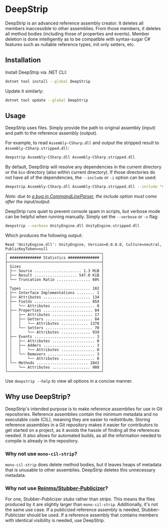 # DeepStrip
DeepStrip is an advanced reference assembly creator. It deletes all members inaccessible to other assemblies. From those members, it
deletes all method bodies (including those of properties and events). Member deletion is done intelligently as to be compatible with
syntax-sugar C# features such as nullable reference types, init only setters, etc.

## Installation
Install DeepStrip via .NET CLI:
```bash
dotnet tool install --global DeepStrip
```

Update it similarly:
```bash
dotnet tool update --global DeepStrip
```

## Usage
DeepStrip uses files. Simply provide the path to original assembly (input) and path to the reference assembly (output).

For example, to read `Assembly-CSharp.dll` and output the stripped result to `Assembly-CSharp.stripped.dll`:
```bash
deepstrip Assembly-CSharp.dll Assembly-CSharp.stripped.dll 
```

By default, DeepStrip will resolve any dependencies in the current directory or the `bin` directory (also within current directory). If
those directories do not have all of the dependencies, the `--include` or `-i` option can be used:
```bash
deepstrip Assembly-CSharp.dll Assembly-CSharp.stripped.dll --include "$PATH_TO_MANAGED_DIR"
```
*Note: due to [a bug in CommandLineParser](https://github.com/commandlineparser/commandline/issues/605), the include option must come after the input/output.*

DeepStrip runs quiet to prevent console spam in scripts, but verbose mode can be helpful when running manually. Simply set the `--verbose`
or `-v` flag:
```bash
deepstrip --verbose UnityEngine.dll UnityEngine.stripped.dll
```
Which produces the following output:
```
Read 'UnityEngine.dll': UnityEngine, Version=0.0.0.0, Culture=neutral, PublicKeyToken=null
┌──────────────────────────────────────────┐
│ ############## Statistics ############## │
├──────────────────────────────────────────┤
│ Sizes                                    │
│ ├── Source ..................... 1.3 MiB │
│ ├── Result ................... 547.0 KiB │
│ └── Truncation Ratio ............... 60% │
│                                          │
│ Types .............................. 182 │
| ├── Interface Implementations ........ 1 │
│ ├── Attributes ..................... 134 │
│ ├── Fields ......................... 859 │
│ │   └── Attributes ................... 0 │
│ ├── Properties ...................... 84 │
│ │   ├── Attributes .................. 17 │
│ │   ├── Getters ..................... 84 │
│ │   │   └── Attributes ............ 1378 │
│ │   └── Setters ..................... 70 │
│ │       └── Attributes ............. 939 │
│ ├── Events ........................... 3 │
│ │   ├── Attributes ................... 0 │
│ │   ├── Adders ....................... 3 │
│ │   │   └── Attributes ............... 0 │
│ │   └── Removers ..................... 3 │
│ │       └── Attributes ............... 0 │
│ └── Methods ....................... 2843 │
│     └── Attributes ................. 980 │
└──────────────────────────────────────────┘
```

Use `deepstrip --help` to view all options in a concise manner.

## Why use DeepStrip?
DeepStrip's intended purpose is to make reference assemblies for use in Git repositories. Reference assemblies contain the minimum metadata
and no executable code (CIL), meaning they are easier to redistribute. Storing reference assemblies in a Git repository makes it easier for
contributors to get started on a project, as it avoids the hassle of finding all the references needed. It also allows for automated
builds, as all the information needed to compile is already in the repository.

### Why not use `mono-cil-strip`?
`mono-cil-strip` does delete method bodies, but it leaves heaps of metadata that is unusable to other assemblies.
DeepStrip deletes this unnecessary metadata.

### Why not use [Reinms/Stubber-Publicizer](https://github.com/Reinms/Stubber-Publicizer)?
For one, Stubber-Publicizer *stubs* rather than *strips*. This means the files produced by it are slightly larger than `mono-cil-strip`.
Additionally, it's not the same use case. If a publicized reference assembly is needed, Stubber-Publicizer should be used. If a reference
assembly that contains members with identical visibility is needed, use DeepStrip.
